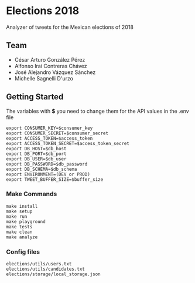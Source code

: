 # Elections 2018

Analyzer of tweets for the Mexican elections of 2018

## Team

- César Arturo González Pérez
- Alfonso Iraí Contreras Chávez
- José Alejandro Vázquez Sánchez
- Michelle Sagnelli D'urzo

## Getting Started

The variables with **$** you need to change them for the API values in the .env file
```
export CONSUMER_KEY=$consumer_key
export CONSUMER_SECRET=$consumer_secret
export ACCESS_TOKEN=$access_token
export ACCESS_TOKEN_SECRET=$access_token_secret
export DB_HOST=$db_host
export DB_PORT=$db_port
export DB_USER=$db_user
export DB_PASSWORD=$db_password
export DB_SCHEMA=$db_schema
export ENVIRONMENT=(DEV or PROD)
export TWEET_BUFFER_SIZE=$buffer_size
```

### Make Commands
```
make install
make setup
make run
make playground
make tests
make clean
make analyze
```

### Config files
```
elections/utils/users.txt
elections/utils/candidates.txt
elections/storage/local_storage.json
```